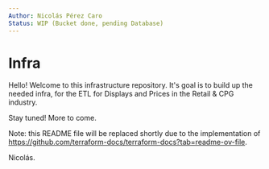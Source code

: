 ```yaml
---
Author: Nicolás Pérez Caro
Status: WIP (Bucket done, pending Database)
---
```

# Infra
Hello! Welcome to this infrastructure repository.
It's goal is to build up the needed infra, for the ETL for Displays and Prices in the Retail & CPG industry.

Stay tuned! More to come.

Note: this README file will be replaced shortly due to the implementation of https://github.com/terraform-docs/terraform-docs?tab=readme-ov-file.

Nicolás.